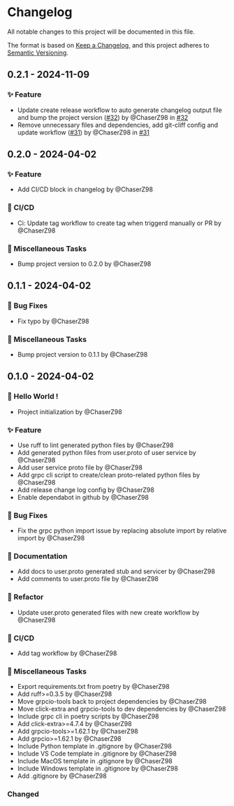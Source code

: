 # Changelog

All notable changes to this project will be documented in this file.

The format is based on [Keep a Changelog](https://keepachangelog.com/en/1.0.0/),
and this project adheres to [Semantic Versioning](https://semver.org/spec/v2.0.0.html).

## 0.2.1 - 2024-11-09

### <!-- 01 -->✨ Feature
- Update create release workflow to auto generate changelog output file and bump the project version ([#32](https://github.com/ChaserZ98/chaserland-grpc-proto/pull/32)) by @ChaserZ98 in [#32](https://github.com/ChaserZ98/chaserland-grpc-proto/pull/32)
- Remove unnecessary files and dependencies, add git-cliff config and update workflow ([#31](https://github.com/ChaserZ98/chaserland-grpc-proto/pull/31)) by @ChaserZ98 in [#31](https://github.com/ChaserZ98/chaserland-grpc-proto/pull/31)

## 0.2.0 - 2024-04-02

### <!-- 01 -->✨ Feature
- Add CI/CD block in changelog by @ChaserZ98

### <!-- 09 -->🐎 CI/CD
- Ci: Update tag workflow to create tag when triggerd manually or PR by @ChaserZ98

### <!-- 10 -->🐳 Miscellaneous Tasks
- Bump project version to 0.2.0 by @ChaserZ98

## 0.1.1 - 2024-04-02

### <!-- 02 -->🐞 Bug Fixes
- Fix typo by @ChaserZ98

### <!-- 10 -->🐳 Miscellaneous Tasks
- Bump project version to 0.1.1 by @ChaserZ98

## 0.1.0 - 2024-04-02

### <!-- 00 -->🎉 Hello World !
- Project initialization by @ChaserZ98

### <!-- 01 -->✨ Feature
- Use ruff to lint generated python files by @ChaserZ98
- Add generated python files from user.proto of user service by @ChaserZ98
- Add user service proto file by @ChaserZ98
- Add grpc cli script to create/clean proto-related python files by @ChaserZ98
- Add release change log config by @ChaserZ98
- Enable dependabot in github by @ChaserZ98

### <!-- 02 -->🐞 Bug Fixes
- Fix the grpc python import issue by replacing absolute import by relative import by @ChaserZ98

### <!-- 03 -->📃 Documentation
- Add docs to user.proto generated stub and servicer by @ChaserZ98
- Add comments to user.proto file by @ChaserZ98

### <!-- 05 -->🦄 Refactor
- Update user.proto generated files with new create workflow by @ChaserZ98

### <!-- 09 -->🐎 CI/CD
- Add tag workflow by @ChaserZ98

### <!-- 10 -->🐳 Miscellaneous Tasks
- Export requirements.txt from poetry by @ChaserZ98
- Add ruff>=0.3.5 by @ChaserZ98
- Move grpcio-tools back to project dependencies by @ChaserZ98
- Move click-extra and grpcio-tools to dev dependencies by @ChaserZ98
- Include grpc cli in poetry scripts by @ChaserZ98
- Add click-extra>=4.7.4 by @ChaserZ98
- Add grpcio-tools>=1.62.1 by @ChaserZ98
- Add grpcio>=1.62.1 by @ChaserZ98
- Include Python template in .gitignore by @ChaserZ98
- Include VS Code template in .gitignore by @ChaserZ98
- Include MacOS template in .gitignore by @ChaserZ98
- Include Windows template in .gitignore by @ChaserZ98
- Add .gitignore by @ChaserZ98

### Changed

<!-- generated by git-cliff -->
